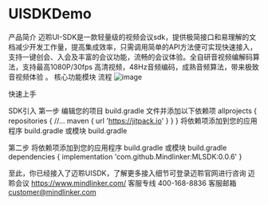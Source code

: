 # UISDKDemo
产品简介
迈聆UI-SDK是一款轻量级的视频会议sdk，提供极简接口和易理解的文档减少开发工作量，提高集成效率，只需调用简单的API方法便可实现快速接入，支持一键创会、入会及丰富的会议功能，流畅的会议体验。全自研音视频编解码算法，支持最高1080P/30fps 高清视频，48Hz音频编码，成熟音频算法，带来极致音视频体验 。
核心功能模块
流程
![image](https://user-images.githubusercontent.com/79431798/169290060-31c10e2c-abde-4d72-9735-d2b776499898.png)

快速上手

SDK引入
第一步
编辑您的项目 build.gradle 文件并添加以下依赖项
allprojects {
    repositories {
        //...
        maven { url 'https://jitpack.io' }
    }
}
将依赖项添加到您的应用程序 build.gradle 或模块 build.gradle

第二步
将依赖项添加到您的应用程序 build.gradle 或模块 build.gradle
dependencies {
    implementation 'com.github.Mindlinker:MLSDK:0.0.6'
}

至此，你已经接入了迈聆UISDK，了解更多接入细节可登录迈聆官网进行咨询
迈聆会议
https://www.mindlinker.com/
客服专线
400-168-8836
客服邮箱
customer@mindlinker.com
